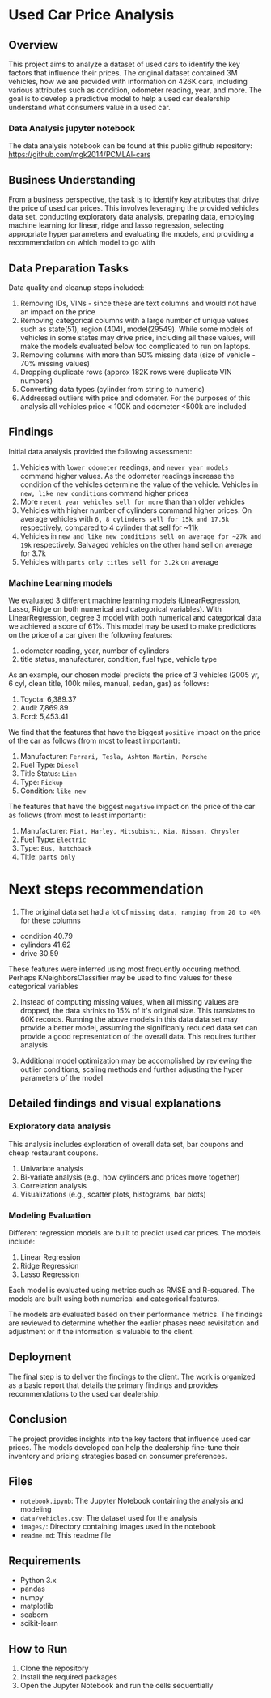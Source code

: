 # Used Car Price Analysis

## Overview

This project aims to analyze a dataset of used cars to identify the key factors that influence their prices. The original dataset contained 3M vehicles, how we are provided with information on 426K cars, including various attributes such as condition, odometer reading, year, and more. The goal is to develop a predictive model to help a used car dealership understand what consumers value in a used car.

### Data Analysis jupyter notebook
The data analysis notebook can be found at this public github repository:
https://github.com/mgk2014/PCMLAI-cars

## Business Understanding

From a business perspective, the task is to identify key attributes that drive the price of used car prices. This involves leveraging the provided vehicles data set, conducting exploratory data analysis, preparing data, employing machine learning for linear, ridge and lasso regression, selecting appropriate hyper parameters and evaluating the models, and providing a recommendation on which model to go with

## Data Preparation Tasks

Data quality and cleanup steps included:

1. Removing IDs, VINs - since these are text columns and would not have an impact on the price
2. Removing categorical columns with a large number of unique values such as state(51), region (404), model(29549). While some models of vehicles in some states may drive price, including all these values, will make the models evaluated below too complicated to run on laptops.
3. Removing columns with more than 50% missing data (size of vehicle - 70% missing values)
4. Dropping duplicate rows (approx 182K rows were duplicate VIN numbers)
5. Converting data types (cylinder from string to numeric)
6. Addressed outliers with price and odometer. For the purposes of this analysis all vehicles price < 100K and odometer <500k are included

## Findings

Initial data analysis provided the following assessment:
1. Vehicles with `lower odometer` readings, and `newer year models` command higher values. As the odometer readings increase the condition of the vehicles determine the value of the vehicle. Vehicles in `new, like new conditions` command higher prices
2. More `recent year vehicles sell for more` than than older vehicles
3. Vehicles with higher number of cylinders command higher prices. On average vehicles with `6, 8 cylinders sell for 15k and 17.5k` respectively, compared to 4 cylinder that sell for ~11k
3. Vehicles in `new and like new conditions sell on average for ~27k and 19k` respectively. Salvaged vehicles on the other hand sell on average for 3.7k
4. Vehicles with `parts only titles sell for 3.2k` on average

### Machine Learning models

We evaluated  3 different machine learning models (LinearRegression, Lasso, Ridge on both numerical and categorical variables). With LinearRegression, degree 3 model with both numerical and categorical data we achieved a score of 61%. This model may be used to make predictions on the price of a car given the following features: 
1. odometer reading, year, number of cylinders
2. title status, manufacturer, condition, fuel type, vehicle type

As an example, our chosen model predicts the price of 3 vehicles (2005 yr, 6 cyl, clean title, 100k miles, manual, sedan, gas)  as follows:
1. Toyota: 6,389.37
2. Audi: 7,869.89
3. Ford: 5,453.41

We find that the features that have the biggest `positive` impact on the price of the car as follows (from most to least important):

1. Manufacturer: `Ferrari, Tesla, Ashton Martin, Porsche`
2. Fuel Type: `Diesel`
3. Title Status: `Lien`
4. Type: `Pickup`
5. Condition: `like new`

The features that have the biggest `negative` impact on the price of the car as follows (from most to least important):

1. Manufacturer: `Fiat, Harley, Mitsubishi, Kia, Nissan, Chrysler`
2. Fuel Type: `Electric`
3. Type: `Bus, hatchback`
4. Title: `parts only`

# Next steps recommendation

1. The original data set had a lot of `missing data, ranging from 20 to 40%` for these columns
* condition       40.79
* cylinders       41.62
* drive           30.59

These features were inferred using most frequently occuring method. Perhaps KNeighborsClassifier may be used to find values for these categorical variables

2. Instead of computing missing values, when all missing values are dropped, the data shrinks to 15% of it's original size. This translates to 60K records. Running the above models in this data data set may provide a better model, assuming the significanly reduced data set can provide a good representation of the overall data. This requires further analysis

3. Additional model optimization may be accomplished by reviewing the outlier conditions, scaling methods and further adjusting the hyper parameters of the model

## Detailed findings and visual explanations


### Exploratory data analysis

This analysis includes exploration of overall data set, bar coupons and cheap restaurant coupons.

1. Univariate analysis
2. Bi-variate analysis (e.g., how cylinders and prices move together)
3. Correlation analysis
4. Visualizations (e.g., scatter plots, histograms, bar plots)

### Modeling Evaluation

Different regression models are built to predict used car prices. The models include:

1. Linear Regression
2. Ridge Regression
3. Lasso Regression

Each model is evaluated using metrics such as RMSE and R-squared. The models are built using both numerical and categorical features.



The models are evaluated based on their performance metrics. The findings are reviewed to determine whether the earlier phases need revisitation and adjustment or if the information is valuable to the client.

## Deployment

The final step is to deliver the findings to the client. The work is organized as a basic report that details the primary findings and provides recommendations to the used car dealership.





## Conclusion

The project provides insights into the key factors that influence used car prices. The models developed can help the dealership fine-tune their inventory and pricing strategies based on consumer preferences.

## Files

- `notebook.ipynb`: The Jupyter Notebook containing the analysis and modeling
- `data/vehicles.csv`: The dataset used for the analysis
- `images/`: Directory containing images used in the notebook
- `readme.md`: This readme file

## Requirements

- Python 3.x
- pandas
- numpy
- matplotlib
- seaborn
- scikit-learn

## How to Run

1. Clone the repository
2. Install the required packages
3. Open the Jupyter Notebook and run the cells sequentially

